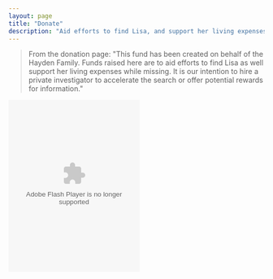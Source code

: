 ```yaml
---
layout: page
title: "Donate"
description: "Aid efforts to find Lisa, and support her living expenses while she's missing."
---
```




> From the donation page: "This fund has been created on behalf of the Hayden Family. Funds raised here are to aid efforts to find Lisa as well support her living expenses while missing. 
> It is our intention to hire a private investigator to accelerate the search or offer potential rewards for information."

<object classid="clsid:D27CDB6E-AE6D-11cf-96B8-444553540000" width="258" height="338" title="Click Here to donate!" type="application/x-shockwave-flash"><param name="movie" value="//funds.gofundme.com/Widgetflex.swf" /><param name="quality" value="high" /><param name="flashvars" value="page=l9g0p8&template=3" /><param name="wmode" value="transparent" /><embed allowScriptAccess="always" src="//funds.gofundme.com/Widgetflex.swf" quality="high" flashVars="page=l9g0p8&template=3" type="application/x-shockwave-flash" wmode="transparent" width="258" height="338"></embed></object>


